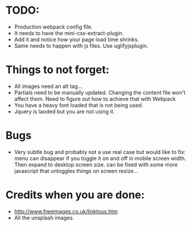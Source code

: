 # TODO:
* Production webpack config file.
* It needs to have the mini-css-extract-plugin.
* Add it and notice how your page load time shrinks.
* Same needs to happen with js files. Use uglifyjsplugin.

# Things to not forget:
* All images need an alt tag...
* Partials need to be manually updated. Changing the content file won't affect them. Need to figure out how to achieve that with Webpack
* You have a heavy font loaded that is not being used.
* Jquery is laoded but you are not using it.

# Bugs
* Very subtle bug and probably not a use real case but would like to fix:
  menu can disappear if you toggle it on and off in mobile screen width. Then expand to desktop screen size.
  can be fixed with some more javascript that untoggles things on screen resize...

# Credits when you are done:
* http://www.freeimages.co.uk/linktous.htm
* All the unsplash images.
